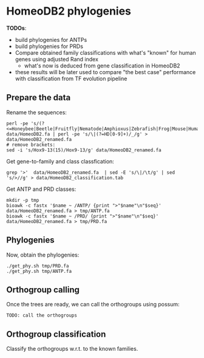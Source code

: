 # HomeoDB2 phylogenies 
__TODOs__:
* build phylogenies for ANTPs
* build phylogenies for PRDs
* Compare obtained family classifications with what's "known" for human genes using adjusted Rand index  
    * what's now is deduced from gene classification in HomeoDB2
* these results will be later used to compare "the best case" performance with classification from TF evolution pipeline


## Prepare the data  

Rename the sequences: 
```
perl -pe 's/(?<=Honeybee|Beetle|Fruitfly|Nematode|Amphioxus|Zebrafish|Frog|Mouse|Human|Chicken)\|/_/' data/HomeoDB2.fa | perl -pe 's/\|(?=HD[0-9]+)/_/g' > data/HomeoDB2_renamed.fa
# remove brackets:
sed -i 's/Hox9-13(15)/Hox9-13/g' data/HomeoDB2_renamed.fa
```

Get gene-to-family and class classfication:

```
grep '>'  data/HomeoDB2_renamed.fa  | sed -E 's/\|/\t/g' | sed 's/>//g' > data/HomeoDB2_classification.tab
```

Get ANTP and PRD classes:
```
mkdir -p tmp
bioawk -c fastx '$name ~ /ANTP/ {print ">"$name"\n"$seq}' data/HomeoDB2_renamed.fa > tmp/ANTP.fa
bioawk -c fastx '$name ~ /PRD/ {print ">"$name"\n"$seq}' data/HomeoDB2_renamed.fa > tmp/PRD.fa
```
## Phylogenies 

Now, obtain the phylogenies:

```
./get_phy.sh tmp/PRD.fa
./get_phy.sh tmp/ANTP.fa
```

## Orthogroup calling  

Once the trees are ready, we can call the orthogroups using possum:
```
TODO: call the orthogroups
```

## Orthogroup classification   

Classify the orthogroups w.r.t. to the known families.  

